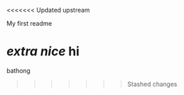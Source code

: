 <<<<<<< Updated upstream

My first readme

*extra   nice*
hi
=======
bathong
>>>>>>> Stashed changes
